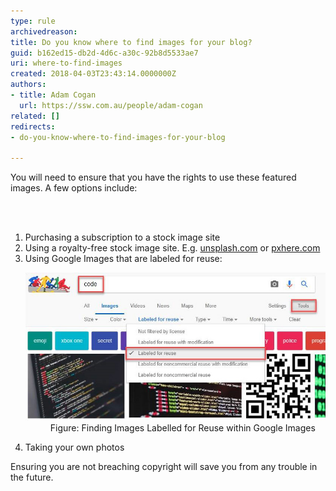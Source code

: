 ```yaml
---
type: rule
archivedreason: 
title: Do you know where to find images for your blog?
guid: b162ed15-db2d-4d6c-a30c-92b8d5533ae7
uri: where-to-find-images
created: 2018-04-03T23:43:14.0000000Z
authors:
- title: Adam Cogan
  url: https://ssw.com.au/people/adam-cogan
related: []
redirects:
- do-you-know-where-to-find-images-for-your-blog

---
```



<p>You will need to ensure that you have the rights to use these featured images. A few options include:<br></p>
<br><excerpt class='endintro'></excerpt><br>
<ol><li>Purchasing a subscription to a stock image site</li><li>Using a royalty-free stock image site. E.g. <a href="https://unsplash.com/" target="_blank">unsplash.com</a> or <a href="https://pxhere.com/" target="_blank">pxhere.com​</a><br></li><li>Using Google Images that are labeled for reuse: <br>
   <dl class="image"><dt><img src="google-image-labeled-reuse.jpg" alt="google-image-labeled-reuse.jpg" /></dt><dd>Figure: Finding Images Labelled for Reuse within Google Images <br></dd></dl></li><li>Taking your own photos</li></ol><p>Ensuring you are not breaching copyright will save you from any trouble in the future.</p>
<br>


